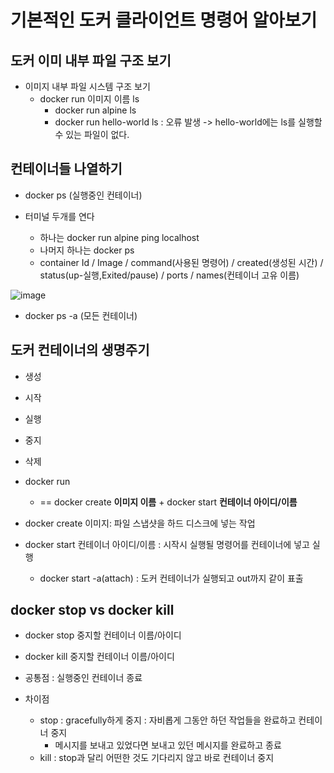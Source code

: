# 기본적인 도커 클라이언트 명령어 알아보기

## 도커 이미 내부 파일 구조 보기

+ 이미지 내부 파일 시스템 구조 보기
  - docker run 이미지 이름 ls
    - docker run alpine ls
    - docker run hello-world ls : 오류 발생 -> hello-world에는 ls를 실행할 수 있는 파일이 없다.

## 컨테이너들 나열하기

+ docker ps (실행중인 컨테이너)

+ 터미널 두개를 연다
  - 하나는 docker run alpine ping localhost
  - 나머지 하나는 docker ps
  - container Id / Image / command(사용된 명령어) / created(생성된 시간) / status(up-실행,Exited/pause) / ports / names(컨테이너 고유 이름)

![image](https://user-images.githubusercontent.com/49984996/148561471-c57081ad-3797-4b1d-9777-77878b796f76.png)


+ docker ps -a (모든 컨테이너)

## 도커 컨테이너의 생명주기
+ 생성
+ 시작
+ 실행
+ 중지
+ 삭제

+ docker run
  - == docker create **이미지 이름** + docker start **컨테이너 아이디/이름**

+ docker create 이미지: 파일 스냅샷을 하드 디스크에 넣는 작업
+ docker start 컨테이너 아이디/이름 : 시작시 실행될 명령어를 컨테이너에 넣고 실행
  - docker start -a(attach) : 도커 컨테이너가 실행되고 out까지 같이 표출

## docker stop vs docker kill
+ docker stop 중지할 컨테이너 이름/아이디
+ docker kill 중지할 컨테이너 이름/아이디

+ 공통점 : 실행중인 컨테이너 종료
+ 차이점
  - stop : gracefully하게 중지 : 자비롭게 그동안 하던 작업들을 완료하고 컨테이너 중지
    - 메시지를 보내고 있었다면 보내고 있던 메시지를 완료하고 종료
  - kill : stop과 달리 어떤한 것도 기다리지 않고 바로 컨테이너 중지



